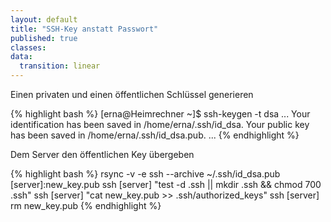 ```yaml
---
layout: default
title: "SSH-Key anstatt Passwort"
published: true
classes:
data:
  transition: linear
---
```


Einen privaten und einen öffentlichen Schlüssel generieren

{% highlight bash %}
[erna@Heimrechner ~]$ ssh-keygen -t dsa
...
Your identification has been saved in /home/erna/.ssh/id_dsa.
Your public key has been saved in /home/erna/.ssh/id_dsa.pub.
...
{% endhighlight %}

<div markdown="1" class="fragment">
Dem Server den öffentlichen Key übergeben

{% highlight bash %}
rsync -v -e ssh --archive ~/.ssh/id_dsa.pub [server]:new_key.pub
ssh [server] "test -d .ssh || mkdir .ssh && chmod 700 .ssh"
ssh [server] "cat new_key.pub >> .ssh/authorized_keys"
ssh [server] rm new_key.pub
{% endhighlight %}
</div>

<aside class="notes">
</aside>
